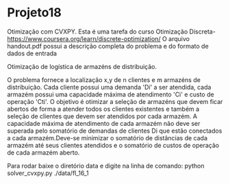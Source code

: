 # Projeto18
Otimização com CVXPY.
Esta é uma tarefa do curso Otimização Discreta- https://www.coursera.org/learn/discrete-optimization/
O arquivo handout.pdf possui a descrição completa do problema e do formato de dados de entrada

Otimização de logística de armazéns de distribuição.

O problema fornece a localização x,y de n clientes e m armazéns de distribuição.
Cada cliente possui uma demanda 'Di' a ser atendida, cada armazém possui uma capacidade
máxima de atendimento 'Ci' e custo de operação 'Cti'. O objetivo é otimizar a seleção
de armazéns que devem ficar abertos de forma a atender todos os clientes existentes e
também a seleção de clientes que devem ser atendidos por cada armazém. A capacidade
máxima de atendimento de cada armazém não deve ser superada pelo somatório de demandas
de clientes Di que estão conectados a cada armazém.Deve-se minimizar o somatório de
distâncias de cada armazém até seus clientes atendidos e o somatório de custos de operação
de cada armazém aberto.

Para rodar baixe o diretório data e digite na linha de comando:
python solver_cvxpy.py ./data/fl_16_1
